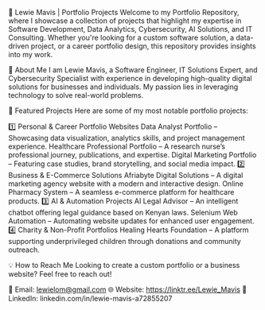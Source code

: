 🚀 Lewie Mavis | Portfolio Projects
Welcome to my Portfolio Repository, where I showcase a collection of projects that highlight my expertise in Software Development, Data Analytics, Cybersecurity, AI Solutions, and IT Consulting. Whether you're looking for a custom software solution, a data-driven project, or a career portfolio design, this repository provides insights into my work.

🔹 About Me
I am Lewie Mavis, a Software Engineer, IT Solutions Expert, and Cybersecurity Specialist with experience in developing high-quality digital solutions for businesses and individuals. My passion lies in leveraging technology to solve real-world problems.

📌 Featured Projects
Here are some of my most notable portfolio projects:

1️⃣ Personal & Career Portfolio Websites
Data Analyst Portfolio – Showcasing data visualization, analytics skills, and project management experience.
Healthcare Professional Portfolio – A research nurse’s professional journey, publications, and expertise.
Digital Marketing Portfolio – Featuring case studies, brand storytelling, and social media impact.
2️⃣ Business & E-Commerce Solutions
Afriabyte Digital Solutions – A digital marketing agency website with a modern and interactive design.
Online Pharmacy System – A seamless e-commerce platform for healthcare products.
3️⃣ AI & Automation Projects
AI Legal Advisor – An intelligent chatbot offering legal guidance based on Kenyan laws.
Selenium Web Automation – Automating website updates for enhanced user engagement.
4️⃣ Charity & Non-Profit Portfolios
Healing Hearts Foundation – A platform supporting underprivileged children through donations and community outreach.

💡 How to Reach Me
Looking to create a custom portfolio or a business website? Feel free to reach out!

📧 Email: lewielom@gmail.com
🌐 Website: https://linktr.ee/Lewie_Mavis
💼 LinkedIn: linkedin.com/in/lewie-mavis-a72855207

